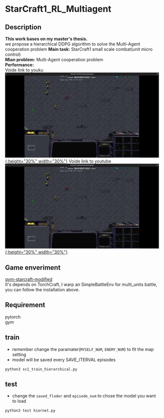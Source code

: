 # StarCraft1_RL_Multiagent  

## Description  
__This work bases on my master's thesis.__  
we propose a hierarchical DDPG algorithm to solve the Multi-Agent cooperation problem
__Main task:__ StarCraft1 small scale combat(unit micro control)  
__Mian problem:__ Multi-Agent cooperation problem  
__Performance:__  
Voide link to youku  
[![youku](https://github.com/Kyle1993/StarCraft1_RL_multiagent/blob/master/Screenshot.png){:height="30%" width="30%"}](http://v.youku.com/v_show/id_XMzYxODMyNzA1Mg==.html?spm=a2hzp.8244740.0.0)
Voide link to youtube
[![youku](https://github.com/Kyle1993/StarCraft1_RL_multiagent/blob/master/Screenshot.png){:height="30%" width="30%"}](http://v.youku.com/v_show/id_XMzYxODMyNzA1Mg==.html?spm=a2hzp.8244740.0.0)


## Game enveriment
[gym-starcraft-modified](https://github.com/Kyle1993/gym-starcraft-modified)  
It's depends on TorchCraft, I warp an SimpleBattleEnv for multi_units battle, you can follow the installation above.

## Requirement
pytorch  
gym  

## train
* remember change the paramater(`MYSELF_NUM`, `ENEMY_NUM`) to fit the map setting  
* model will be saved every SAVE_ITERVAL episodes
```
python3 sc1_train_hierarchical.py
```

## test
* change the `saved_floder` and `episode_num` to chose the model you want to load  
```
python3 test hiernet.py
```
